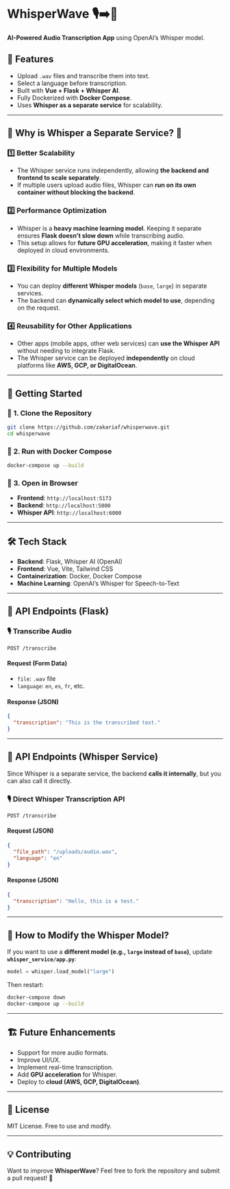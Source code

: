# WhisperWave 🎙️➡️📝
**AI-Powered Audio Transcription App** using OpenAI’s Whisper model.

## 🚀 Features
- Upload `.wav` files and transcribe them into text.
- Select a language before transcription.
- Built with **Vue + Flask + Whisper AI**.
- Fully Dockerized with **Docker Compose**.
- Uses **Whisper as a separate service** for scalability.

---

## 📌 Why is Whisper a Separate Service? 🤔

### **1️⃣ Better Scalability**
- The Whisper service runs independently, allowing **the backend and frontend to scale separately**.
- If multiple users upload audio files, Whisper can **run on its own container without blocking the backend**.

### **2️⃣ Performance Optimization**
- Whisper is a **heavy machine learning model**. Keeping it separate ensures **Flask doesn't slow down** while transcribing audio.
- This setup allows for **future GPU acceleration**, making it faster when deployed in cloud environments.

### **3️⃣ Flexibility for Multiple Models**
- You can deploy **different Whisper models** (`base`, `large`) in separate services.
- The backend can **dynamically select which model to use**, depending on the request.

### **4️⃣ Reusability for Other Applications**
- Other apps (mobile apps, other web services) can **use the Whisper API** without needing to integrate Flask.
- The Whisper service can be deployed **independently** on cloud platforms like **AWS, GCP, or DigitalOcean**.

---

## 📌 Getting Started

### 🔹 **1. Clone the Repository**
```bash
git clone https://github.com/zakariaf/whisperwave.git
cd whisperwave
```

### 🔹 **2. Run with Docker Compose**
```bash
docker-compose up --build
```

### 🔹 **3. Open in Browser**
- **Frontend**: `http://localhost:5173`
- **Backend**: `http://localhost:5000`
- **Whisper API**: `http://localhost:6000`

---

## 🛠️ Tech Stack
- **Backend**: Flask, Whisper AI (OpenAI)
- **Frontend**: Vue, Vite, Tailwind CSS
- **Containerization**: Docker, Docker Compose
- **Machine Learning**: OpenAI’s Whisper for Speech-to-Text

---

## 📄 API Endpoints (Flask)

### 🎙️ **Transcribe Audio**
```http
POST /transcribe
```

#### **Request (Form Data)**
- `file`: `.wav` file
- `language`: `en`, `es`, `fr`, etc.

#### **Response (JSON)**
```json
{
  "transcription": "This is the transcribed text."
}
```

---

## 📄 API Endpoints (Whisper Service)
Since Whisper is a separate service, the backend **calls it internally**, but you can also call it directly.

### 🎙️ **Direct Whisper Transcription API**
```http
POST /transcribe
```

#### **Request (JSON)**
```json
{
  "file_path": "/uploads/audio.wav",
  "language": "en"
}
```

#### **Response (JSON)**
```json
{
  "transcription": "Hello, this is a test."
}
```

---

## 🔧 **How to Modify the Whisper Model?**
If you want to use a **different model (e.g., `large` instead of `base`)**, update **`whisper_service/app.py`**:

```python
model = whisper.load_model("large")
```

Then restart:
```bash
docker-compose down
docker-compose up --build
```

---

## 🏗️ Future Enhancements
- Support for more audio formats.
- Improve UI/UX.
- Implement real-time transcription.
- Add **GPU acceleration** for Whisper.
- Deploy to **cloud (AWS, GCP, DigitalOcean)**.

---

## 📝 License
MIT License. Free to use and modify.

---

## 💡 **Contributing**
Want to improve **WhisperWave**? Feel free to fork the repository and submit a pull request! 🚀
